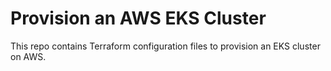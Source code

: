 # Provision an AWS EKS Cluster

This repo contains Terraform configuration files to provision an EKS cluster on AWS.